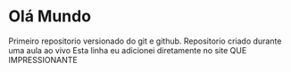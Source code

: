 # Olá Mundo
 Primeiro repositorio versionado do git e github.
Repositorio criado durante uma aula ao vivo 
Esta linha eu adicionei diretamente no site QUE IMPRESSIONANTE
